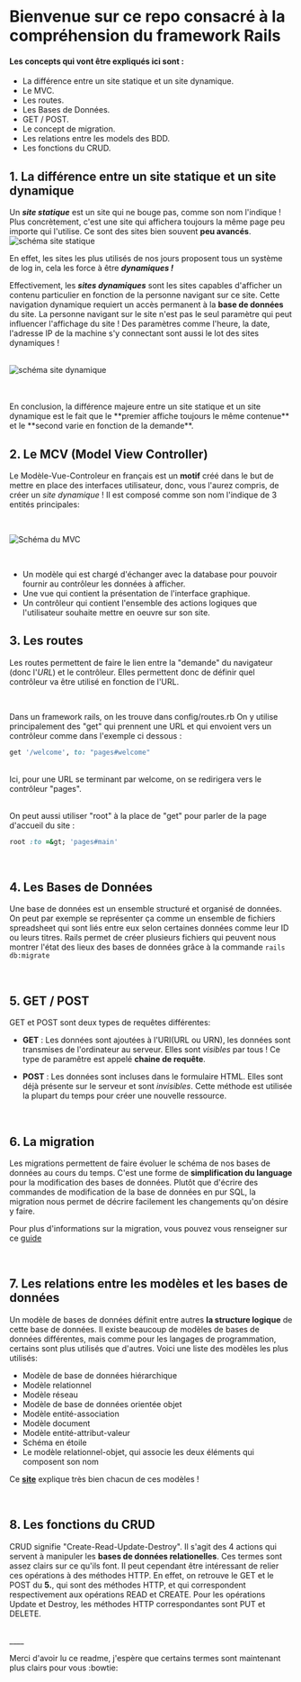 # Bienvenue sur ce repo consacré à la compréhension du framework Rails

#### Les concepts qui vont être expliqués ici sont :

* La différence entre un site statique et un site dynamique.
* Le MVC.
* Les routes.
* Les Bases de Données.
* GET / POST.
* Le concept de migration.
* Les relations entre les models des BDD.
* Les fonctions du CRUD.

## 1. La différence entre un site statique et un site dynamique
Un **_site statique_** est un site qui ne bouge pas, comme son nom l'indique ! Plus concrètement, c'est une site qui affichera toujours la même page peu importe qui l'utilise. Ce sont des sites bien souvent **peu avancés**. 
<br />
![schéma site statique](https://image.noelshack.com/fichiers/2018/05/1/1517240782-statique.jpg)
<br />

En effet, les sites les plus utilisés de nos jours proposent tous un système de log in, cela les force à être **_dynamiques !_**

Effectivement, les **_sites dynamiques_** sont les sites capables d'afficher un contenu particulier en fonction de la personne navigant sur ce site. Cette navigation dynamique requiert un accès permanent à la **base de données** du site.
La personne navigant sur le site n'est pas le seul paramètre qui peut influencer l'affichage du site ! Des paramètres comme l'heure, la date, l'adresse IP de la machine s'y connectant sont aussi le lot des sites dynamiques !
<br />
<br />

![schéma site dynamique](https://image.noelshack.com/fichiers/2018/05/1/1517240786-dynamique.png)

<br />
<br />
En conclusion, la différence majeure entre un site statique et un site dynamique est le fait que le **premier affiche toujours le même contenue** et le **second varie en fonction de la demande**.

## 2. Le MCV (Model View Controller)
Le Modèle-Vue-Controleur en français est un **motif** créé dans le but de mettre en place des interfaces utilisateur, donc, vous l'aurez compris, de créer un _site dynamique_ !
Il est composé comme son nom l'indique de 3 entités principales:

<br />

![Schéma du MVC](https://image.noelshack.com/fichiers/2018/05/1/1517241703-mvc.png)

<br />

* Un modèle qui est chargé d'échanger avec la database pour pouvoir fournir au contrôleur les données à afficher.
* Une vue qui contient la présentation de l'interface graphique.
* Un contrôleur qui contient l'ensemble des actions logiques que l'utilisateur souhaite mettre en oeuvre sur son site.

## 3. Les routes
Les routes permettent de faire le lien entre la "demande" du navigateur (donc l'_URL_) et le contrôleur.
Elles permettent donc de définir quel contrôleur va être utilisé en fonction de l'URL.

<br />

Dans un framework rails, on les trouve dans config/routes.rb
On y utilise principalement des "get" qui prennent une URL et qui envoient vers un contrôleur comme dans l'exemple ci dessous : 
```ruby
get '/welcome', to: "pages#welcome"
```
<br />
Ici, pour une URL se terminant par welcome, on se redirigera vers le contrôleur "pages".

<br />
<br />

On peut aussi utiliser "root" à la place de "get" pour parler de la page d'accueil du site :
```ruby
root :to =&gt; 'pages#main'
```
<br />

## 4. Les Bases de Données

Une base de données est un ensemble structuré et organisé de données. On peut par exemple se représenter ça comme un ensemble de fichiers spreadsheet qui sont liés entre eux selon certaines données comme leur ID ou leurs titres.
Rails permet de créer plusieurs fichiers qui peuvent nous montrer l'état des lieux des bases de données grâce à la commande `rails db:migrate`

<br />

## 5. GET / POST

GET et POST sont deux types de requêtes différentes:

- **GET** : Les données sont ajoutées à l'URI(URL ou URN), les données sont transmises de l'ordinateur au serveur. Elles sont *visibles* par tous ! Ce type de paramêtre est appelé **chaine de requête**.

- **POST** : Les données sont incluses dans le formulaire HTML. Elles sont déjà présente sur le serveur et sont *invisibles*. Cette méthode est utilisée la plupart du temps pour créer une nouvelle ressource.

<br />

## 6. La migration

Les migrations permettent de faire évoluer le schéma de nos bases de données au cours du temps. C'est une forme de **simplification du language** pour la modification des bases de données.
Plutôt que d'écrire des commandes de modification de la base de données en pur SQL, la migration nous permet de décrire facilement les changements qu'on désire y faire.

Pour plus d'informations sur la migration, vous pouvez vous renseigner sur ce [guide](http://edgeguides.rubyonrails.org/active_record_migrations.html)

<br />

## 7. Les relations entre les modèles et les bases de données

Un modèle de bases de données définit entre autres **la structure logique** de cette base de données. Il existe beaucoup de modèles de bases de données différentes, mais comme pour les langages de programmation, certains sont plus utilisés que d'autres. Voici une liste des modèles les plus utilisés:

- Modèle de base de données hiérarchique
- Modèle relationnel
- Modèle réseau
- Modèle de base de données orientée objet
- Modèle entité-association
- Modèle document
- Modèle entité-attribut-valeur
- Schéma en étoile
- Le modèle relationnel-objet, qui associe les deux éléments qui composent son nom

Ce [**site**](https://www.lucidchart.com/pages/fr/quest-ce-quun-mod%C3%A8le-de-base-de-donn%C3%A9es) explique très bien chacun de ces modèles !

<br />

## 8. Les fonctions du CRUD

CRUD signifie "Create-Read-Update-Destroy". Il s'agit des 4 actions qui servent à manipuler les **bases de données relationelles**.
Ces termes sont assez clairs sur ce qu'ils font. Il peut cependant être intéressant de relier ces opérations à des méthodes HTTP.
En effet, on retrouve le GET et le POST du **5.**, qui sont des méthodes HTTP, et qui correspondent respectivement aux opérations READ et CREATE.
Pour les opérations  Update et Destroy, les méthodes HTTP correspondantes sont PUT et DELETE.

<br />
____

Merci d'avoir lu ce readme, j'espère que certains termes sont maintenant plus clairs pour vous :bowtie:





